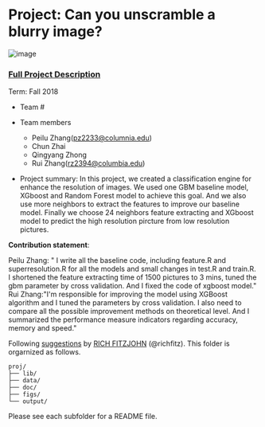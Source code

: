 # Project: Can you unscramble a blurry image? 
![image](figs/example.png)

### [Full Project Description](doc/project3_desc.md)

Term: Fall 2018

+ Team #
+ Team members
	+ Peilu Zhang(pz2233@columnia.edu)
	+ Chun Zhai
	+ Qingyang Zhong
	+ Rui Zhang(rz2394@columbia.edu)

+ Project summary: In this project, we created a classification engine for enhance the resolution of images. We used one GBM baseline model, XGboost and Random Forest model to achieve this goal. And we also use more neighbors to extract the features to improve our baseline model. Finally we choose 24 neighbors feature extracting and XGboost model to predict the high resolution pircture from low resolution pictures.

	
**Contribution statement**: 

Peilu Zhang: " I write all the baseline code, including feature.R and superresolution.R for all the models and small changes in test.R and train.R. I shortened the feature extracting time of 1500 pictures to 3 mins, tuned the gbm parameter by cross validation. And I fixed the code of xgboost model." Rui Zhang:"I'm responsible for improving the model using XGBoost algorithm and I tuned the parameters by cross validation. I also need to compare all the possible improvement methods on theoretical level. And I summarized the performance measure indicators regarding accuracy, memory and speed."


Following [suggestions](http://nicercode.github.io/blog/2013-04-05-projects/) by [RICH FITZJOHN](http://nicercode.github.io/about/#Team) (@richfitz). This folder is orgarnized as follows.

```
proj/
├── lib/
├── data/
├── doc/
├── figs/
└── output/
```

Please see each subfolder for a README file.
